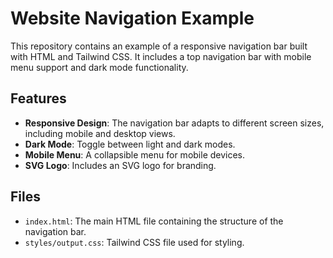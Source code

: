# Website Navigation Example

This repository contains an example of a responsive navigation bar built with HTML and Tailwind CSS. It includes a top navigation bar with mobile menu support and dark mode functionality.

## Features

- **Responsive Design**: The navigation bar adapts to different screen sizes, including mobile and desktop views.
- **Dark Mode**: Toggle between light and dark modes.
- **Mobile Menu**: A collapsible menu for mobile devices.
- **SVG Logo**: Includes an SVG logo for branding.

## Files

- `index.html`: The main HTML file containing the structure of the navigation bar.
- `styles/output.css`: Tailwind CSS file used for styling.
